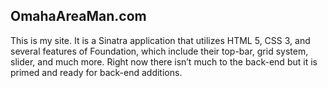 ## OmahaAreaMan.com
This is my site.  It is a Sinatra application that utilizes HTML 5, CSS 3, and several features of Foundation, which include their top-bar, grid system, slider, and much more.  Right now there isn’t much to the back-end but it is primed and ready for back-end additions.
